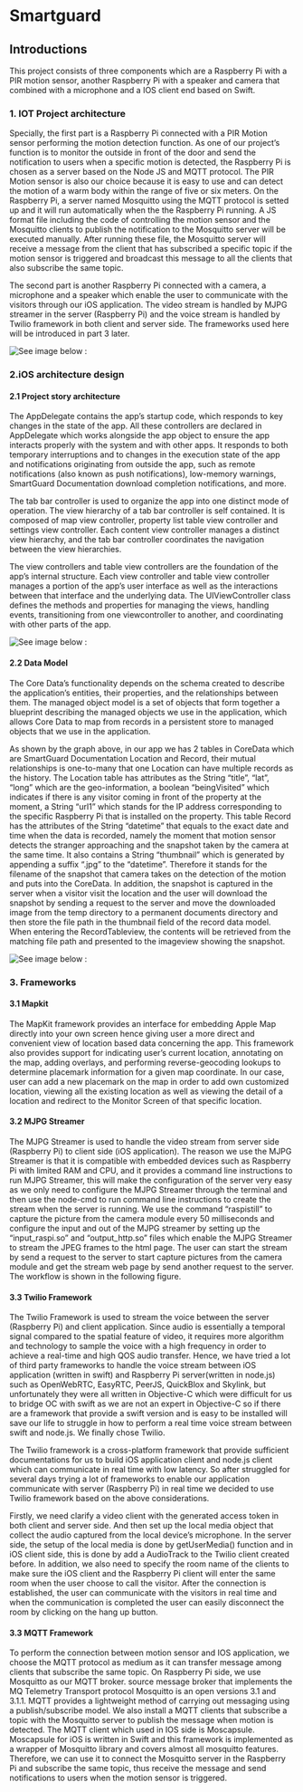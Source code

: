 # Smartguard


## Introductions

This project consists of three components which are a Raspberry Pi with a PIR motion sensor, another Raspberry Pi with a speaker and camera that combined with a microphone and a IOS client end based on Swift.


### 1. IOT Project architecture

Specially, the first part is a Raspberry Pi connected with a PIR Motion sensor performing the motion detection function. As one of our project’s function is to monitor the outside in front of the door and send the notification to users when a specific motion is detected, the Raspberry Pi is chosen as a server based on the Node JS and MQTT protocol. The PIR Motion sensor is also our choice because it is easy to use and can detect the motion of a warm body within the range of five or six meters. On the Raspberry Pi, a server named Mosquitto using the MQTT protocol is setted up and it will run automatically when the the Raspberry Pi running. A JS format file including the code of controlling the motion sensor and the Mosquitto clients to publish the notification to the Mosquitto server will be executed manually. After running these file, the Mosquitto server will receive a message from the client that has subscribed a specific topic if the motion sensor is triggered and broadcast this message to all the clients that also subscribe the same topic.

The second part is another Raspberry Pi connected with a camera, a microphone and a speaker which enable the user to communicate with the visitors through our iOS application. The video stream is handled by MJPG streamer in the server (Raspberry Pi) and the voice stream is handled by Twilio framework in both client and server side. The frameworks used here will be introduced in part 3 later.

 ![ See image below :](https://github.com/Michael0770/smartguard/blob/master/IOT%20Project%20architecture.png)

### 2.iOS architecture design

#### 2.1 Project story architecture

The AppDelegate contains the app’s startup code, which responds to key changes in the state of the app. All these controllers are declared in AppDelegate which works alongside the app object to ensure the app interacts properly with the system and with other apps. It responds to both temporary interruptions and to changes in the execution state of the app and notifications originating from outside the app, such as remote notifications (also known as push notifications), low-memory warnings, SmartGuard Documentation download completion notifications, and more.

The tab bar controller is used to organize the app into one distinct mode of operation. The view hierarchy of a tab bar controller is self contained. It is composed of map view controller, property list table view controller and settings view controller. Each content view controller manages a distinct view hierarchy, and the tab bar controller coordinates the navigation between the view hierarchies.

The view controllers and table view controllers are the foundation of the app’s internal structure. Each view controller and table view controller manages a portion of the app’s user interface as well as the interactions between that interface and the underlying data. The UIViewController class defines the methods and properties for managing the views, handling events, transitioning from one viewcontroller to another, and coordinating with other parts of the app.

 ![ See image below :](https://github.com/Michael0770/smartguard/blob/master/Project%20story%20architecture.png)

#### 2.2 Data Model

The Core Data’s functionality depends on the schema created to describe the application’s entities, their properties, and the relationships between them. The managed object model is a set of objects that form together a blueprint describing the managed objects we use in the application, which allows Core Data to map from records in a persistent store to managed objects that we use in the application.

As shown by the graph above, in our app we has 2 tables in CoreData which are SmartGuard Documentation Location and Record, their mutual relationships is one-to-many that one Location can have multiple records as the history. The Location table has attributes as the String “title”, “lat”, “long” which are the geo-information, a boolean “beingVisited” which indicates if there is any visitor coming in front of the property at the moment, a String “url1” which stands for the IP address corresponding to the specific Raspberry Pi that is installed on the property. This table Record has the attributes of the String “datetime” that equals to the exact date and time when the data is recorded, namely the moment that motion sensor detects the stranger approaching and the snapshot taken by the camera at the same time. It also contains a String “thumbnail” which is generated by appending a suffix “.jpg” to the “datetime”. Therefore it stands for the filename of the snapshot that camera takes on the detection of the motion and puts into the CoreData. In addition, the snapshot is captured in the server when a visitor visit the location and the user will download the snapshot by sending a request to the server and move the downloaded image from the temp directory to a permanent documents directory and then store the file path in the thumbnail field of the record data model. When entering the RecordTableview, the contents will be retrieved from the matching file path and presented to the imageview showing the snapshot.

 ![ See image below :](https://github.com/Michael0770/smartguard/blob/master/Data%20Model.png)

### 3. Frameworks

#### 3.1 Mapkit
The MapKit framework provides an interface for embedding Apple Map directly into your own screen hence giving user a more direct and convenient view of location based data concerning the app. This framework also provides support for indicating
user’s current location, annotating on the map, adding overlays, and performing reverse-geocoding lookups to determine placemark information for a given map coordinate. In our case, user can add a new placemark on the map in order to add own customized location, viewing all the existing location as well as viewing the detail of a location and redirect to the Monitor Screen of that specific location.

#### 3.2 MJPG Streamer
The MJPG Streamer is used to handle the video stream from server side (Raspberry Pi) to client side (iOS application). The reason we use the MJPG Streamer is that it is compatible with embedded devices such as Raspberry Pi with limited RAM and
CPU, and it provides a command line instructions to run MJPG Streamer, this will make the configuration of the server very easy as we only need to configure the MJPG Streamer through the terminal and then use the node-cmd to run command
line instructions to create the stream when the server is running. We use the command “raspistill” to capture the picture from the camera module every 50 milliseconds and configure the input and out of the MJPG streamer by setting up the “input_raspi.so” and “output_http.so” files which enable the MJPG Streamer to stream the JPEG frames to the html page. The user can start the stream by send a request to the server to start capture pictures from the camera module and
get the stream web page by send another request to the server. The workflow is shown in the following figure.

#### 3.3 Twilio Framework
The Twilio Framework is used to stream the voice between the server (Raspberry Pi) and client application. Since audio is essentially a temporal signal compared to the spatial feature of video, it requires more algorithm and technology to sample the voice with a high frequency in order to achieve a real-time and high QOS audio transfer. Hence, we have tried a lot of third party frameworks to handle the voice stream between iOS application (written in swift) and Raspberry Pi server(written in node.js) such as OpenWebRTC, EasyRTC, PeerJS, QuickBlox and Skylink, but unfortunately they were all written in Objective-C which were difficult for us to bridge OC with swift as we are not an expert in Objective-C so if there are a framework that provide a swift version and is easy to be installed will save our life to struggle in how to perform a real time voice stream between swift and node.js. We finally chose Twilio.

The Twilio framework is a cross-platform framework that provide sufficient documentations for us to build iOS application client and node.js client which can communicate in real time with low latency. So after struggled for several days trying a lot of frameworks to enable our application communicate with server (Raspberry Pi) in real time we decided to use Twilio framework based on the above considerations.

Firstly, we need clarify a video client with the generated access token in both client and server side. And then set up the local media object that collect the audio captured from the local device’s microphone. In the server side, the setup of the local media is done by getUserMedia() function and in iOS client side, this is done by add a AudioTrack to the Twilio client created before. In addition, we also need to specify the room name of the clients to make sure the iOS client and the Raspberry Pi client will enter the same room when the user choose to call the visitor. After the connection is established, the user can communicate with the visitors in real time and when the communication is completed the user can easily disconnect the room by clicking on the hang up button.

#### 3.3 MQTT Framework
To perform the connection between motion sensor and IOS application, we choose the MQTT protocol as medium as it can transfer message among clients that subscribe the same topic. On Raspberry Pi side, we use Mosquitto as our MQTT broker.
source message broker that implements the MQ Telemetry Transport protocol Mosquitto is an open versions 3.1 and 3.1.1. MQTT provides a lightweight method of carrying out messaging using a publish/subscribe model. We also install a MQTT clients that
subscribe a topic with the Mosquitto server to publish the message when motion is detected. The MQTT client which used in IOS side is Moscapsule. Moscapsule for iOS is written in Swift and this framework is implemented as a wrapper of Mosquitto library
and covers almost all mosquitto features. Therefore, we can use it to connect the Mosquitto server in the Raspberry Pi and subscribe the same topic, thus receive the message and send notifications to users when the motion sensor is triggered.
